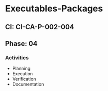 # Executables-Packages

## CI: CI-CA-P-002-004
## Phase: 04

### Activities
- Planning
- Execution
- Verification
- Documentation

